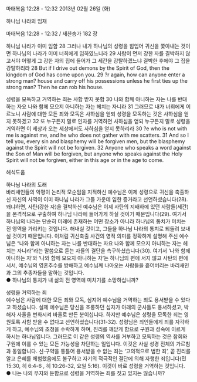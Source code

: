마태복음 12:28 - 12:32 
2013년 02월 26일 (화)

하나님 나라의 임재



마태복음 12:28 - 12:32 / 새찬송가 182 장


하나님 나라가 이미 임함
28 그러나 내가 하나님의 성령을 힘입어 귀신을 쫓아내는 것이면 하나님의 나라가 이미 너희에게 임하였느니라 29 사람이 먼저 강한 자를 결박하지 않고서야 어떻게 그 강한 자의 집에 들어가 그 세간을 강탈하겠느냐 결박한 후에야 그 집을 강탈하리라
28 But if I drive out demons by the Spirit of God, then the kingdom of God has come upon you. 29 ?r again, how can anyone enter a strong man? house and carry off his possessions unless he first ties up the strong man? Then he can rob his house.   

성령을 모독하고 거역하는 죄는 사함 받지 못함
30 나와 함께 아니하는 자는 나를 반대하는 자요 나와 함께 모으지 아니하는 자는 헤치는 자니라 31 그러므로 내가 너희에게 이르노니 사람에 대한 모든 죄와 모독은 사하심을 얻되 성령을 모독하는 것은 사하심을 얻지 못하겠고 32 또 누구든지 말로 인자를 거역하면 사하심을 얻되 누구든지 말로 성령을 거역하면 이 세상과 오는 세상에서도 사하심을 얻지 못하리라
30 ?e who is not with me is against me, and he who does not gather with me scatters. 31 And so I tell you, every sin and blasphemy will be forgiven men, but the blasphemy against the Spirit will not be forgiven. 32 Anyone who speaks a word against the Son of Man will be forgiven, but anyone who speaks against the Holy Spirit will not be forgiven, either in this age or in the age to come.

해석도움





하나님 나라의 도래  
바리새인들의 악평이 논리적 모순임을 지적하신 예수님은 이제 성령으로 귀신을 축출하신 자신의 사역이 이미 하나님 나라가 그들 가운데 임한 증거라고 선언하셨습니다(28). 왜냐하면, 사탄(강한 자)을 결박하신 예수님은 이제 사탄의 지배하에 있던 사람들(세간)을 본격적으로 구출하여 하나님 나라에 들어가게 하실 것이기 때문입니다(29). 여기서 하나님의 나라는 단순히 미래에 존재하는 어떤 장소가 아니라 하나님의 통치가 미치는 전 영역을 가리키는 것입니다. 해내실 것이고, 그들을 하나님 나라의 통치로 되돌려 보내실 것이기 때문입니다. 이처럼 귀신축출 사건의 영적 의미를 정확하게 설명해 주신 예수님은 “나와 함께 아니하는 자는 나를 반대하는 자요 나와 함께 모으지 아니하는 자는 헤치는 자니라”라는 말씀으로 듣는 자들의 결단을 촉구하셨습니다(30). 여기서 ‘나와 함께 아니하는 자’와 ‘나와 함께 모으지 아니하는 자’는 하나님의 편에 서지 않고 사탄의 편에 서서, 예수님의 영혼추수를 방해하고 예수님께 나아오는 사람들을 흩어버리는 바리새인과 그의 추종자들을 말하는 것입니다.  
● 하나님의 통치가 내 삶의 전 영역에 미치기를 소망하십니까? 

성령을 거역하는 죄  
예수님은 사람에 대한 모든 죄와 모독, 심지어 예수님을 거역하는 죄도 용서받을 수 있다고 하셨습니다. 실제 예수님은 당신을 조롱하던 십자가 아래의 군사들도 용서하셨고, 박해자 사울을 변화시켜 바울로 만든 분이십니다. 하지만 예수님은 성령을 모독한 죄는 영원토록 사함 받을 수 없다고 선언하셨습니다(31-32). 성령님은 죄인들에게 죄를 자각하게 하고, 예수님의 초청을 수락하게 하며, 진리를 깨닫게 함으로 구원과 성숙에 이르게 하시는 하나님입니다. 그러므로 이 같은 성령의 역사를 거부하고 모독하는 것은 참회와 구원에 이를 수 있는 모든 가능성을 차단하는 일입니다. 이것은 사실 성경 전체의 가르침과 동일합니다. 신·구약을 통틀어 용서받을 수 없는 죄는 ‘고의적으로 범한 죄’, 곧 진리를 알고 은혜를 체험했음에도 불구하고 자기의 적극적인 결단에 의해 자행한 죄입니다(민 15:30, 히 6:4-6 , 히 10:26-32, 요일 5:16). 이것이 바로 성령을 거역하는 것입니다.  
● 나는 나의 무지와 둔함으로 성령을 거역하는 죄를 짓고 있지는 않습니까?